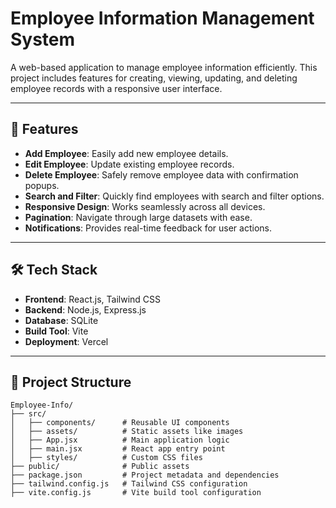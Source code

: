 # Employee Information Management System

A web-based application to manage employee information efficiently. This project includes features for creating, viewing, updating, and deleting employee records with a responsive user interface.

---

## 🚀 Features

- **Add Employee**: Easily add new employee details.
- **Edit Employee**: Update existing employee records.
- **Delete Employee**: Safely remove employee data with confirmation popups.
- **Search and Filter**: Quickly find employees with search and filter options.
- **Responsive Design**: Works seamlessly across all devices.
- **Pagination**: Navigate through large datasets with ease.
- **Notifications**: Provides real-time feedback for user actions.

---

## 🛠️ Tech Stack

- **Frontend**: React.js, Tailwind CSS
- **Backend**: Node.js, Express.js
- **Database**: SQLite
- **Build Tool**: Vite
- **Deployment**: Vercel

---

## 🧩 Project Structure

```plaintext
Employee-Info/
├── src/
│   ├── components/      # Reusable UI components
│   ├── assets/          # Static assets like images
│   ├── App.jsx          # Main application logic
│   ├── main.jsx         # React app entry point
│   ├── styles/          # Custom CSS files
├── public/              # Public assets
├── package.json         # Project metadata and dependencies
├── tailwind.config.js   # Tailwind CSS configuration
├── vite.config.js       # Vite build tool configuration


